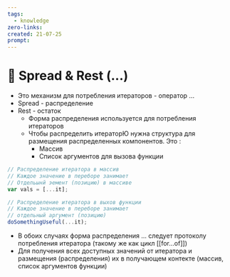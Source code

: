 ```yaml
---
tags:
  - knowledge
zero-links: 
created: 21-07-25
prompt: 
---
```

# 📑 Spread & Rest (...)
- Это механизм для потребления итераторов - оператор ...
- Spread - распределение 
- Rest - остаток 
	- Форма распределения используется для потребления итераторов 
	- Чтобы распределить итераторЮ нужна структура для размещения распределенных компонентов. Это : 
		- Массив
		- Список аргументов для вызова функции 

```js
// Распределение итератора в массив
// Каждое значение в переборе занимает
// Отдельынй эемент (позицию) в массиве
var vals = [...it];
```
```js
// Распределение итератора в выхов функции
// Каждое значение в переборе занимает 
// отдельный аргумент (позицию) 
doSomethingUseful(...it);
```

- В обоих случаях форма распределения ... следует протоколу потребления итератора (такому же как цикл [[for...of]]) 
- Для получения всех доступных значений от итератора и размещения (распределения) их в получающем контекте (массив, список аргументов функции)